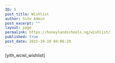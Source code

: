 ```yaml
---
ID: 5
post_title: Wishlist
author: Site Admin
post_excerpt: ""
layout: page
permalink: https://honeylandschools.ng/wishlist/
published: true
post_date: 2015-10-19 04:06:29
---
```

[yith_wcwl_wishlist]